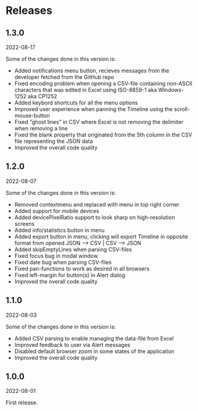 # Releases

## 1.3.0
2022-08-17

Some of the changes done in this version is:

- Added notifications menu button, recieves messages from the developer fetched from the GitHub repo
- Fixed encoding problem when opening a CSV-file containing non-ASCII characters that was edited in Excel using ISO-8859-1 aka Windows-1252 aka CP1252
- Added keybord shortcuts for all the menu options
- Improved user experience when panning the Timeline using the scroll-mouse-button
- Fixed "ghost lines" in CSV where Excel is not removing the delimiter when removing a line
- Fixed the blank property that originated from the 5th column in the CSV file representing the JSON data
- Improved the overall code quality

## 1.2.0
2022-08-07

Some of the changes done in this version is:

- Removed contextmenu and replaced with menu in top right corner
- Added support for mobile devices 
- Added devicePixelRatio support to look sharp on high-resolution screens
- Added info/statistics button in menu
- Added export button in menu, clicking will export Timeline in opposite format from opened JSON --> CSV | CSV --> JSON
- Added skipEmptyLines when parsing CSV-files
- Fixed focus bug in modal window
- Fixed date bug when parsing CSV-files
- Fixed pan-functions to work as desired in all browsers
- Fixed left-margin for button(s) in Alert dialog
- Improved the overall code quality

## 1.1.0
2022-08-03

Some of the changes done in this version is:

- Added CSV parsing to enable managing the data-file from Excel
- Improved feedback to user via Alert messages
- Disabled default browser zoom in some states of the application
- Improved the overall code quality

## 1.0.0
2022-08-01

First release.